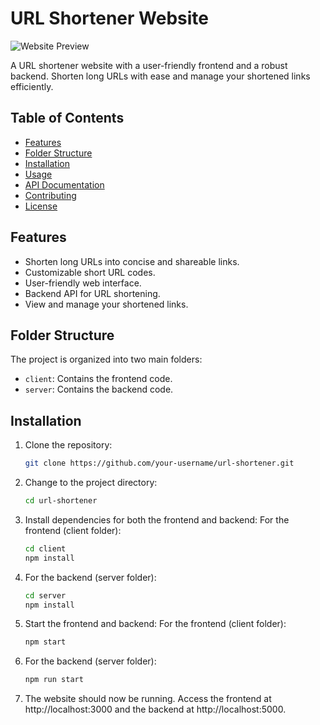 # URL Shortener Website

![Website Preview]('../../client/src/Assests/website.PNG')

A URL shortener website with a user-friendly frontend and a robust backend. Shorten long URLs with ease and manage your shortened links efficiently.

## Table of Contents

- [Features](#features)
- [Folder Structure](#folder-structure)
- [Installation](#installation)
- [Usage](#usage)
- [API Documentation](#api-documentation)
- [Contributing](#contributing)
- [License](#license)

## Features

- Shorten long URLs into concise and shareable links.
- Customizable short URL codes.
- User-friendly web interface.
- Backend API for URL shortening.
- View and manage your shortened links.

## Folder Structure

The project is organized into two main folders:

- `client`: Contains the frontend code.
- `server`: Contains the backend code.

## Installation

1. Clone the repository:

   ```bash
   git clone https://github.com/your-username/url-shortener.git
2. Change to the project directory:
   ```bash
   cd url-shortener

3. Install dependencies for both the frontend and backend:
  For the frontend (client folder):
   ```bash
   cd client
   npm install
4. For the backend (server folder):
    ```bash
    cd server
    npm install
5. Start the frontend and backend:
  For the frontend (client folder):
   ```bash
   npm start
6. For the backend (server folder):
    ```bash
    npm run start
7. The website should now be running. Access the frontend at http://localhost:3000 and the backend at http://localhost:5000.
